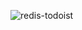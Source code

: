![redis-todoist](https://github.com/brunosantosdesign/fatec_dsm_java/assets/62440870/cc289ecb-2aee-4963-ae5f-bb77d706e1e6)
